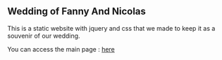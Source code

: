 ## Wedding of Fanny And Nicolas

This is a static website with jquery and css that we made to keep it as a souvenir of our wedding.

You can access the main page : <a href="https://nicolasfrechette91.github.io/nico_fanny_wedding_2020/home/index.html">here</a>
